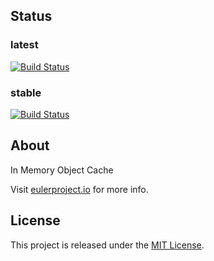 ## Status

### latest
[![Build Status](https://ci.eulerproject.io/job/euler-cache-latest-jdk7/badge/icon)](https://ci.eulerproject.io/job/euler-cache-latest-jdk7)

### stable
[![Build Status](https://ci.eulerproject.io/job/euler-cache-stable-jdk7/badge/icon)](https://ci.eulerproject.io/job/euler-cache-stable-jdk7)

## About
In Memory Object Cache

Visit [eulerproject.io][] for more info.

## License
This project is released under the [MIT License][].

[MIT License]: https://opensource.org/licenses/MIT
[eulerproject.io]: https://eulerproject.io
